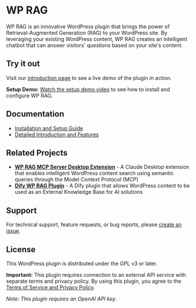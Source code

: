 # WP RAG

WP RAG is an innovative WordPress plugin that brings the power of Retrieval-Augmented Generation (RAG) to your WordPress site. By leveraging your existing WordPress content, WP RAG creates an intelligent chatbot that can answer visitors' questions based on your site's content.

## Try it out

Visit our [introduction page](https://blog.mobalab.net/services/wp-rag/) to see a live demo of the plugin in action.

**Setup Demo:** [Watch the setup demo video](https://www.loom.com/share/e8784d5bfa89449da64cde2bf0f9c0a9?sid=7c2af4a0-153a-4c0b-9be7-dbb75d04c26e) to see how to install and configure WP RAG.

## Documentation

- [Installation and Setup Guide](https://github.com/k4200/wp-rag/wiki/Installation-and-Setup-Guide)
- [Detailed Introduction and Features](https://blog.mobalab.net/services/wp-rag/)

## Related Projects

- **[WP RAG MCP Server Desktop Extension](https://github.com/mobalab/wp-rag-mcp-server-dxt)** - A Claude Desktop extension that enables intelligent WordPress content search using semantic queries through the Model Context Protocol (MCP)
- **[Dify WP RAG Plugin](https://github.com/mobalab/dify-wp-rag)** - A Dify plugin that allows WordPress content to be used as an External Knowledge Base for AI solutions

## Support

For technical support, feature requests, or bug reports, please [create an issue](https://github.com/k4200/wp-rag/issues).

## License

This WordPress plugin is distributed under the GPL v3 or later.

**Important:** This plugin requires connection to an external API service with separate terms and privacy policy. By using this plugin, you agree to the [Terms of Service and Privacy Policy](https://services.mobalab.net/wp-rag/terms-privacy.html).

*Note: This plugin requires an OpenAI API key.*